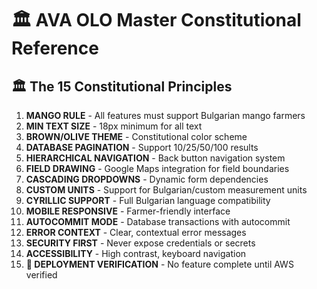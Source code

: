 # 🏛️ AVA OLO Master Constitutional Reference

## 🏛️ The 15 Constitutional Principles

1. **MANGO RULE** - All features must support Bulgarian mango farmers
2. **MIN TEXT SIZE** - 18px minimum for all text
3. **BROWN/OLIVE THEME** - Constitutional color scheme
4. **DATABASE PAGINATION** - Support 10/25/50/100 results
5. **HIERARCHICAL NAVIGATION** - Back button navigation system
6. **FIELD DRAWING** - Google Maps integration for field boundaries
7. **CASCADING DROPDOWNS** - Dynamic form dependencies
8. **CUSTOM UNITS** - Support for Bulgarian/custom measurement units
9. **CYRILLIC SUPPORT** - Full Bulgarian language compatibility
10. **MOBILE RESPONSIVE** - Farmer-friendly interface
11. **AUTOCOMMIT MODE** - Database transactions with autocommit
12. **ERROR CONTEXT** - Clear, contextual error messages
13. **SECURITY FIRST** - Never expose credentials or secrets
14. **ACCESSIBILITY** - High contrast, keyboard navigation
15. **🚨 DEPLOYMENT VERIFICATION** - No feature complete until AWS verified
